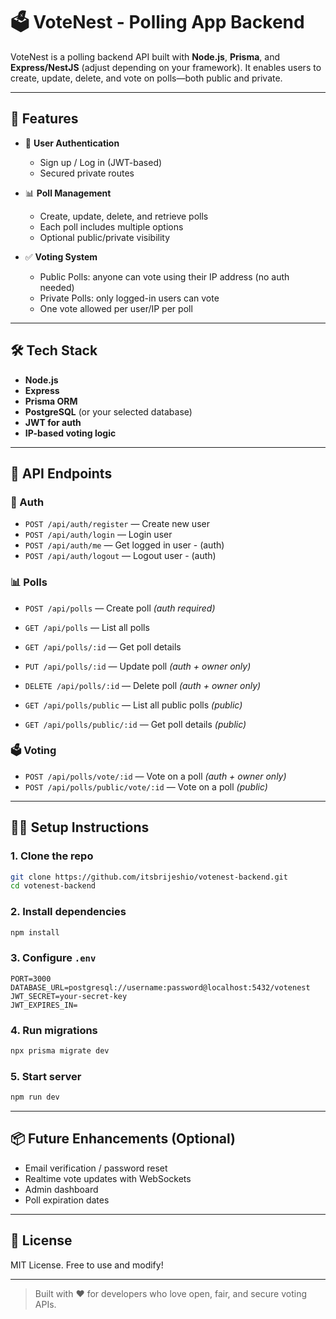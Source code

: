 # 🗳️ VoteNest - Polling App Backend

VoteNest is a polling backend API built with **Node.js**, **Prisma**, and **Express/NestJS** (adjust depending on your framework). It enables users to create, update, delete, and vote on polls—both public and private.

---

## 🚀 Features

- 🔐 **User Authentication**

  - Sign up / Log in (JWT-based)
  - Secured private routes

- 📊 **Poll Management**

  - Create, update, delete, and retrieve polls
  - Each poll includes multiple options
  - Optional public/private visibility

- ✅ **Voting System**
  - Public Polls: anyone can vote using their IP address (no auth needed)
  - Private Polls: only logged-in users can vote
  - One vote allowed per user/IP per poll

---

## 🛠️ Tech Stack

- **Node.js**
- **Express**
- **Prisma ORM**
- **PostgreSQL** (or your selected database)
- **JWT for auth**
- **IP-based voting logic**

---

## 🧪 API Endpoints

### 🔐 Auth

- `POST /api/auth/register` — Create new user
- `POST /api/auth/login` — Login user
- `POST /api/auth/me` — Get logged in user - (auth)
- `POST /api/auth/logout` — Logout user - (auth)

### 📊 Polls

- `POST /api/polls` — Create poll _(auth required)_
- `GET /api/polls` — List all polls
- `GET /api/polls/:id` — Get poll details
- `PUT /api/polls/:id` — Update poll _(auth + owner only)_
- `DELETE /api/polls/:id` — Delete poll _(auth + owner only)_

- `GET /api/polls/public` — List all public polls _(public)_
- `GET /api/polls/public/:id` — Get poll details _(public)_


### 🗳️ Voting

- `POST /api/polls/vote/:id` — Vote on a poll _(auth + owner only)_
- `POST /api/polls/public/vote/:id` — Vote on a poll _(public)_


---

## 🧑‍💻 Setup Instructions

### 1. Clone the repo

```bash
git clone https://github.com/itsbrijeshio/votenest-backend.git
cd votenest-backend
```

### 2. Install dependencies

```bash
npm install
```

### 3. Configure `.env`

```env
PORT=3000
DATABASE_URL=postgresql://username:password@localhost:5432/votenest
JWT_SECRET=your-secret-key
JWT_EXPIRES_IN=
```

### 4. Run migrations

```bash
npx prisma migrate dev
```

### 5. Start server

```bash
npm run dev
```

---

## 📦 Future Enhancements (Optional)

- Email verification / password reset
- Realtime vote updates with WebSockets
- Admin dashboard
- Poll expiration dates

---

## 📝 License

MIT License. Free to use and modify!

---

> Built with ❤️ for developers who love open, fair, and secure voting APIs.
